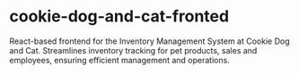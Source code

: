 # cookie-dog-and-cat-fronted
React-based frontend for the Inventory Management System at Cookie Dog and Cat. Streamlines inventory tracking for pet products, sales and employees, ensuring efficient management and operations.
